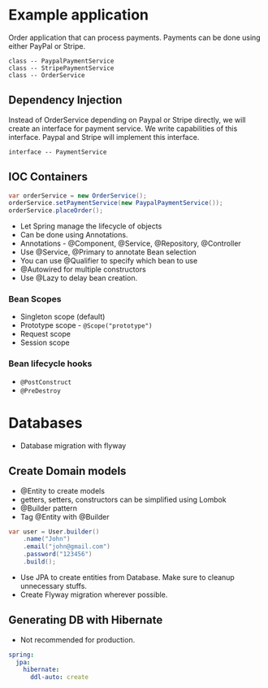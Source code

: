 # Example application
Order application that can process payments. Payments can be done using either PayPal or Stripe.
```
class -- PaypalPaymentService
class -- StripePaymentService
class -- OrderService
```

## Dependency Injection
Instead of OrderService depending on Paypal or Stripe directly, we will create an interface for payment service. We write capabilities of this interface. 
Paypal and Stripe will implement this interface. 
```
interface -- PaymentService
```
## IOC Containers
```java
var orderService = new OrderService();
orderService.setPaymentService(new PaypalPaymentService());
orderService.placeOrder();
```
- Let Spring manage the lifecycle of objects
- Can be done using Annotations. 
- Annotations - @Component, @Service, @Repository, @Controller
- Use @Service, @Primary to annotate Bean selection
- You can use @Qualifier to specify which bean to use
- @Autowired for multiple constructors
- Use @Lazy to delay bean creation.

### Bean Scopes
- Singleton scope (default)
- Prototype scope - `@Scope("prototype")`
- Request scope
- Session scope

### Bean lifecycle hooks
- `@PostConstruct`
- `@PreDestroy`

# Databases
- Database migration with flyway

## Create Domain models
- @Entity to create models
- getters, setters, constructors can be simplified using Lombok
- @Builder pattern
- Tag @Entity with @Builder
```java
var user = User.builder()
    .name("John")
    .email("john@gmail.com")
    .password("123456")
    .build();
```
- Use JPA to create entities from Database. Make sure to cleanup unnecessary stuffs.
- Create Flyway migration wherever possible.
## Generating DB with Hibernate
- Not recommended for production.
```yaml
spring:
  jpa:
    hibernate:
      ddl-auto: create
```